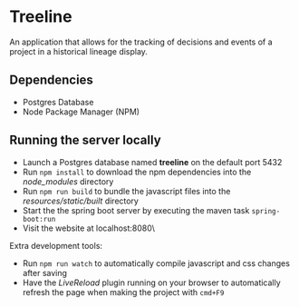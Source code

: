 # Treeline

An application that allows for the tracking of decisions and events of a project in a historical lineage display.

## Dependencies

* Postgres Database
* Node Package Manager (NPM)

## Running the server locally

* Launch a Postgres database named **treeline** on the default port 5432
* Run `npm install` to download the npm dependencies into the *node_modules* directory
* Run `npm run build` to bundle the javascript files into the *resources/static/built* directory
* Start the the spring boot server by executing the maven task `spring-boot:run`
* Visit the website at localhost:8080\

Extra development tools:

* Run `npm run watch` to automatically compile javascript and css changes after saving
* Have the *LiveReload* plugin running on your browser to automatically refresh the page when making the project with `cmd+F9`
